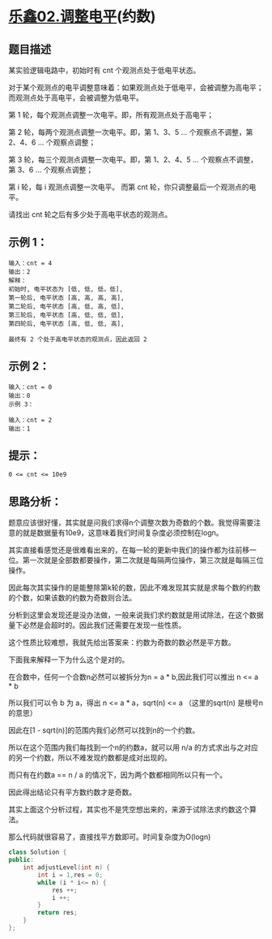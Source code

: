 # [乐鑫02.调整电平](https://leetcode.cn/contest/espressif-2021/problems/i4tX1E/)(约数)

## 题目描述

某实验逻辑电路中，初始时有 cnt 个观测点处于低电平状态。

对于某个观测点的电平调整意味着：如果观测点处于低电平，会被调整为高电平；而观测点处于高电平，会被调整为低电平。

第 1 轮，每个观测点调整一次电平。即，所有观测点处于高电平；

第 2 轮，每两个观测点调整一次电平。即，第 1、3、5 ... 个观察点不调整，第 2、4、6 ... 个观察点调整；

第 3 轮，每三个观测点调整一次电平。即，第 1、2、4、5 ... 个观察点不调整，第 3、6 ... 个观察点调整；

第 i 轮，每 i 观测点调整一次电平。 而第 cnt 轮，你只调整最后一个观测点的电平。

请找出 cnt 轮之后有多少处于高电平状态的观测点。

 

## 示例 1：
```
输入：cnt = 4
输出：2 
解释：
初始时, 电平状态为 [低, 低, 低，低],
第一轮后, 电平状态 [高, 高, 高, 高],
第二轮后, 电平状态 [高, 低, 高, 低],
第三轮后, 电平状态 [高, 低, 低, 低],
第四轮后, 电平状态 [高, 低, 低, 高], 

最终有 2 个处于高电平状态的观测点，因此返回 2
```

## 示例 2：
```
输入：cnt = 0
输出：0
示例 3：

输入：cnt = 2
输出：1
```

## 提示：
```
0 <= cnt <= 10e9
```

## 思路分析：
题意应该很好懂，其实就是问我们求得n个调整次数为奇数的个数。我觉得需要注意的就是数据量有10e9，这意味着我们时间复杂度必须控制在logn。

其实直接看感觉还是很难看出来的，在每一轮的更新中我们的操作都为往前移一位。第一次就是全部数都要操作，第二次就是每隔两位操作，第三次就是每隔三位操作。

因此每次其实操作的是能整除第k轮的数，因此不难发现其实就是求每个数的约数的个数，如果该数的约数为奇数则合法。

分析到这里会发现还是没办法做，一般来说我们求约数就是用试除法，在这个数据量下必然是会超时的。因此我们还需要在发现一些性质。

这个性质比较难想，我就先给出答案来：约数为奇数的数必然是平方数。

下面我来解释一下为什么这个是对的。

在合数中，任何一个合数n必然可以被拆分为n = a * b,因此我们可以推出 n <= a * b

所以我们可以令 b 为 a，得出 n <= a * a，sqrt(n) <= a （这里的sqrt(n) 是根号n的意思）

因此在[1 - sqrt(n)]的范围内我们必然可以找到n的一个约数。

所以在这个范围内我们每找到一个n的约数a，就可以用 n/a 的方式求出与之对应的另一个约数，所以不难发现约数都是成对出现的。

而只有在约数a == n / a 的情况下，因为两个数都相同所以只有一个。

因此得出结论只有平方数约数才是奇数。

其实上面这个分析过程，其实也不是凭空想出来的，来源于试除法求约数这个算法。

那么代码就很容易了，直接找平方数即可。时间复杂度为O(logn)

```cpp
class Solution {
public:
    int adjustLevel(int n) {
        int i = 1,res = 0;
        while (i * i<= n) {
            res ++;
            i ++;
        } 
        return res;
    }
};
```
